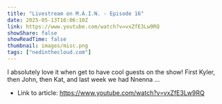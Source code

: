```yaml
---
title: "Livestream on M.A.I.N. - Episode 16"
date: 2025-05-13T16:06:10Z
link: https://www.youtube.com/watch?v=vxZfE3Lw9RQ
showShare: false
showReadTime: false
thumbnail: images/misc.png
tags: ["nedinthecloud.com"]
---
```

I absolutely love it when get to have cool guests on the show! First Kyler, then John, then Kat, and last week we had Nnenna ...

- Link to article: https://www.youtube.com/watch?v=vxZfE3Lw9RQ